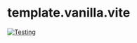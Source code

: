# template.vanilla.vite

[![Testing](https://github.com/kirilenko/template.vanilla.vite/actions/workflows/ci.yml/badge.svg)](https://github.com/kirilenko/template.vanilla.vite/actions/workflows/ci.yml)
